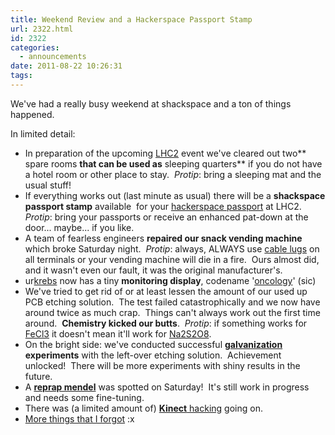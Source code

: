 ```yaml
---
title: Weekend Review and a Hackerspace Passport Stamp
url: 2322.html
id: 2322
categories:
  - announcements
date: 2011-08-22 10:26:31
tags:
---
```


We've had a really busy weekend at shackspace and a ton of things happened.

In limited detail:

*   In preparation of the upcoming [LHC2](../lhcii) event we've cleared out two** spare rooms **that can be used as** sleeping  quarters** if you do not have a hotel room or other place to stay.  _Protip_: bring a sleeping mat and the usual stuff!
*   If everything works out (last minute as usual) there will be a **shackspace passport stamp** available  for your [hackerspace passport](https://www.noisebridge.net/wiki/Passport) at LHC2.  _Protip_: bring your passports or receive an enhanced pat-down at the door... maybe... if you like.
*   A team of fearless engineers **repaired our snack vending machine** which broke Saturday night.  _Protip_: always, ALWAYS use [cable lugs](https://secure.wikimedia.org/wikipedia/en/wiki/Lug_%28electrical_connector%29) on all terminals or your vending machine will die in a fire.  Ours almost did, and it wasn't even our fault, it was the original manufacturer's.
*   ur[krebs](https://blog.shackspace.de/wiki/doku.php?id=project:krebs) now has a tiny **monitoring display**, codename '[oncology](https://secure.wikimedia.org/wikipedia/en/wiki/Oncology)' (sic)
*   We've tried to get rid of or at least lessen the amount of our used up PCB etching solution.  The test failed catastrophically and we now have around twice as much crap.  Things can't always work out the first time around.  **Chemistry kicked our butts**.  _Protip_: if something works for [FeCl3](https://secure.wikimedia.org/wikipedia/en/wiki/Iron%28III%29_chloride) it doesn't mean it'll work for [Na2S2O8](https://secure.wikimedia.org/wikipedia/en/wiki/Sodium_persulfate).
*   On the bright side: we've conducted successful **[galvanization](https://secure.wikimedia.org/wikipedia/en/wiki/Galvanization) experiments** with the left-over etching solution.  Achievement unlocked!  There will be more experiments with shiny results in the future.
*   A **[reprap mendel](http://reprap.org/wiki/Mendel)** was spotted on Saturday!  It's still work in progress and needs some fine-tuning.
*   There was (a limited amount of) [**Kinect** hacking](http://openkinect.org/wiki/Main_Page) going on.
*   [More things that I forgot](http://ragefac.es/19) :x